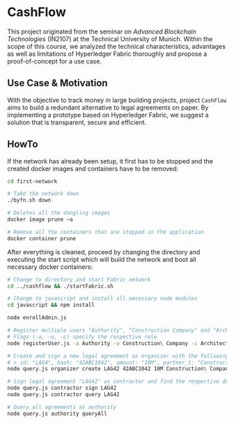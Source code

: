 # CashFlow

This project originated from the seminar on *Advanced Blockchain Technologies* (IN2107) at the Technical University of Munich. Within the scope of this course, we analyzed the technical characteristics, advantages as well as limitations of Hyperledger Fabric thoroughly and propose a proof-of-concept for a use case.

## Use Case & Motivation 

With the objective to track money in large building projects, project `CashFlow` aims to build a redundant alternative to legal agreements on paper. By implementing a prototype based on Hyperledger Fabric, we suggest a solution that is transparent, secure and efficient.

## HowTo

If the network has already been setup, it first has to be stopped and the created docker images and containers have to be removed:

```bash
cd first-network

# Take the network down
./byfn.sh down

# Deletes all the dangling images
docker image prune –a

# Remove all the containers that are stopped in the application
docker container prune
```

After everything is cleaned, proceed by changing the directory and executing the start script which will build the network and boot all necessary docker containers:

```bash
# Change to directory and start Fabric network
cd ../cashflow && ./startFabric.sh
```

```bash
# Change to javascript and install all necessary node modules
cd javascript && npm install
```

```bash
node enrollAdmin.js
```

```bash
# Register multiple users "Authority", "Construction Company" and "Architect"
# Flags (-a, -o, -c) specify the respective role
node registerUser.js -a Authority -o Construction\ Company -c Architect
```

```bash
# Create and sign a new legal agreement as organizer with the following parameters:
# > id: "LAG4", hash: "42ABC1042", amount: "10M", partner_1: "Construction Company", partner_2: "Architect"
node query.js organizer create LAG42 42ABC1042 10M Construction\ Company Architect
```

```bash
# Sign legal agreement "LAG42" as contractor and find the respective document
node query.js contractor sign LAG42
node query.js contractor query LAG42
```

```bash
# Query all agreements as authority
node query.js authority queryAll
```